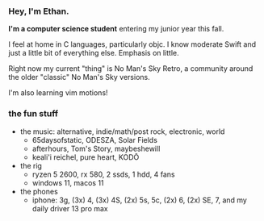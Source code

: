 <!--
**EthanRDoesMC/EthanRDoesMC** is a ✨ _special_ ✨ repository because its `README.md` (this file) appears on your GitHub profile.

Here are some ideas to get you started:

- 🔭 I’m currently working on ...
- 🌱 I’m currently learning ...
- 👯 I’m looking to collaborate on ...
- 🤔 I’m looking for help with ...
- 💬 Ask me about ...
- 📫 How to reach me: ...
- 😄 Pronouns: ...
- ⚡ Fun fact: ...
-->

<!--no I'm not going to delete the above why do you ask-->


### Hey, I'm Ethan.

**I'm a computer science student** entering my junior year this fall.

I feel at home in C languages, particularly objc. I know moderate Swift and just a little bit of everything else. Emphasis on little.

Right now my current "thing" is No Man's Sky Retro, a community around the older "classic" No Man's Sky versions.

I'm also learning vim motions!

<!-- 
<details>
 <summary>short bio, hidden because we care™</summary>

### Bio
I've always been interested in making things on a computer, and in 2017 I stepped over the threshold into programming. I was self-taught and I made *very little progress* until early 2020. (Click on the Dawn repository to see that!)

I have a bit of a raw talent for reverse engineering that I've been turning into a skillset over the years. In early 2021 Beeper commissioned me to **research and build an iMessage client**/Matrix bridge, which I called Brooklyn. It's not what they use today, but it provided a lot of the foundational research. (That's quite the accomplishment for someone who learned what a return type was a year prior!)

In late 2021, a bit overwhelmed with depression and attending a college I couldn't really afford nor wanted to attend, I resorted to hobbyist development to keep myself afloat. **KBPulse and TouchBarFun are the result** -- pure reverse engineering of the MacBook keyboard backlight, and an implementation of *the macOS menu bar* in the *Touch Bar!* Disclaimer: it's not very... ahh... efficient.

I am now attending a state university. It's a lot cheaper and I'm a lot happier with the program and the university. As a result I've had less time for completely original, massive projects -- because I am actually doing my schoolwork now lol -- but I keep myself involved in whatever interests me.
</details>
-->

### the fun stuff
- the music: alternative, indie/math/post rock, electronic, world
    - 65daysofstatic, ODESZA, Solar Fields
    - afterhours, Tom's Story, maybeshewill
    - keali'i reichel, pure heart, KODŌ
- the rig
    - ryzen 5 2600, rx 580, 2 ssds, 1 hdd, 4 fans
    - windows 11, macos 11
- the phones
    - iphone: 3g, (3x) 4, (3x) 4S, (2x) 5s, 5c, (2x) 6, (2x) SE, 7, and my daily driver 13 pro max
